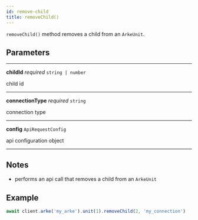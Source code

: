 ```yaml
---
id: remove-child
title: removeChild()
---
```


`removeChild()` method removes a child from an `ArkeUnit`.


## Parameters

---
**childId** *required* `string | number`

child id

---
**connectionType** *required* `string`

connection type

---

**config** `ApiRequestConfig`

api configuration object

---

## Notes

* performs an api call that removes a child from an `ArkeUnit`

## Example

```js
await client.arke('my_arke').unit(1).removeChild(2, 'my_connection')
```


